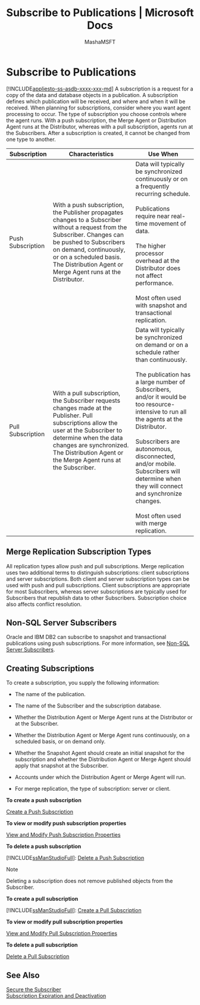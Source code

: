 ﻿---
title: "Subscribe to Publications | Microsoft Docs"
ms.custom: ""
ms.date: "03/03/2017"
ms.prod: sql
ms.prod_service: "database-engine, sql-database"
ms.component: "replication"
ms.reviewer: ""
ms.suite: "sql"
ms.technology: replication
ms.tgt_pltfrm: ""
ms.topic: conceptual
f1_keywords: 
  - "sql13.rep.conc.subtopubs.f1"
helpviewer_keywords: 
  - "subscriptions [SQL Server replication], about subscriptions"
  - "pull subscriptions [SQL Server replication]"
  - "subscriptions [SQL Server replication]"
  - "push subscriptions [SQL Server replication], about push subscriptions"
  - "merge replication subscribing [SQL Server replication]"
  - "merge replication subscribing [SQL Server replication], about subscribing"
  - "publications [SQL Server replication], subscribing"
  - "push subscriptions [SQL Server replication]"
  - "pull subscriptions [SQL Server replication], about pull subscriptions"
  - "snapshot replication [SQL Server], subscribing"
  - "transactional replication, subscribing"
ms.assetid: 088ee30a-05ab-47c4-92ed-316b93e12445
caps.latest.revision: 44
author: "MashaMSFT"
ms.author: "mathoma"
manager: craigg
monikerRange: "= azuresqldb-current || >= sql-server-2016 || = sqlallproducts-allversions"
---
# Subscribe to Publications
[!INCLUDE[appliesto-ss-asdb-xxxx-xxx-md](../../includes/appliesto-ss-asdb-xxxx-xxx-md.md)]
  A subscription is a request for a copy of the data and database objects in a publication. A subscription defines which publication will be received, and where and when it will be received. When planning for subscriptions, consider where you want agent processing to occur. The type of subscription you choose controls where the agent runs. With a push subscription, the Merge Agent or Distribution Agent runs at the Distributor, whereas with a pull subscription, agents run at the Subscribers. After a subscription is created, it cannot be changed from one type to another.  
  
|Subscription|Characteristics|Use When|  
|------------------|---------------------|--------------|  
|Push Subscription|With a push subscription, the Publisher propagates changes to a Subscriber without a request from the Subscriber. Changes can be pushed to Subscribers on demand, continuously, or on a scheduled basis. The Distribution Agent or Merge Agent runs at the Distributor.|Data will typically be synchronized continuously or on a frequently recurring schedule.<br /><br /> Publications require near real-time movement of data.<br /><br /> The higher processor overhead at the Distributor does not affect performance.<br /><br /> Most often used with snapshot and transactional replication.|  
|Pull Subscription|With a pull subscription, the Subscriber requests changes made at the Publisher. Pull subscriptions allow the user at the Subscriber to determine when the data changes are synchronized. The Distribution Agent or the Merge Agent runs at the Subscriber.|Data will typically be synchronized on demand or on a schedule rather than continuously.<br /><br /> The publication has a large number of Subscribers, and/or it would be too resource-intensive to run all the agents at the Distributor.<br /><br /> Subscribers are autonomous, disconnected, and/or mobile. Subscribers will determine when they will connect and synchronize changes.<br /><br /> Most often used with merge replication.|  
  
## Merge Replication Subscription Types  
 All replication types allow push and pull subscriptions. Merge replication uses two additional terms to distinguish subscriptions: client subscriptions and server subscriptions. Both client and server subscription types can be used with push and pull subscriptions. Client subscriptions are appropriate for most Subscribers, whereas server subscriptions are typically used for Subscribers that republish data to other Subscribers. Subscription choice also affects conflict resolution.  
  
## Non-SQL Server Subscribers  
 Oracle and IBM DB2 can subscribe to snapshot and transactional publications using push subscriptions. For more information, see [Non-SQL Server Subscribers](../../relational-databases/replication/non-sql/non-sql-server-subscribers.md).  
  
## Creating Subscriptions  
 To create a subscription, you supply the following information:  
  
-   The name of the publication.  
  
-   The name of the Subscriber and the subscription database.  
  
-   Whether the Distribution Agent or Merge Agent runs at the Distributor or at the Subscriber.  
  
-   Whether the Distribution Agent or Merge Agent runs continuously, on a scheduled basis, or on demand only.  
  
-   Whether the Snapshot Agent should create an initial snapshot for the subscription and whether the Distribution Agent or Merge Agent should apply that snapshot at the Subscriber.  
  
-   Accounts under which the Distribution Agent or Merge Agent will run.  
  
-   For merge replication, the type of subscription: server or client.  
  
 **To create a push subscription**  
  
 [Create a Push Subscription](../../relational-databases/replication/create-a-push-subscription.md)  
  
 **To view or modify push subscription properties**  
  
 [View and Modify Push Subscription Properties](../../relational-databases/replication/view-and-modify-push-subscription-properties.md)  
  
 **To delete a push subscription**  
  
 [!INCLUDE[ssManStudioFull](../../includes/ssmanstudiofull-md.md)]: [Delete a Push Subscription](../../relational-databases/replication/delete-a-push-subscription.md)  
  
> [!NOTE]  
>  Deleting a subscription does not remove published objects from the Subscriber.  
  
 **To create a pull subscription**  
  
 [!INCLUDE[ssManStudioFull](../../includes/ssmanstudiofull-md.md)]: [Create a Pull Subscription](../../relational-databases/replication/create-a-pull-subscription.md)  
  
 **To view or modify pull subscription properties**  
  
 [View and Modify Pull Subscription Properties](../../relational-databases/replication/view-and-modify-pull-subscription-properties.md)  
  
 **To delete a pull subscription**  
  
 [Delete a Pull Subscription](../../relational-databases/replication/delete-a-pull-subscription.md)  
  
## See Also  
 [Secure the Subscriber](../../relational-databases/replication/security/secure-the-subscriber.md)   
 [Subscription Expiration and Deactivation](../../relational-databases/replication/subscription-expiration-and-deactivation.md)  
  
  
